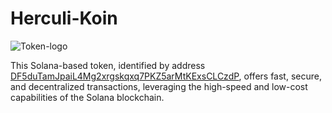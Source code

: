 # Herculi-Koin

![Token-logo](https://statics.solscan.io/cdn/imgs/s60?ref=68747470733a2f2f7261772e67697468756275736572636f6e74656e742e636f6d2f4d616e6f6a477572756e6750692f68657263756c692d63727970746f2f6d61696e2f6c6f676f2e706e67)

This Solana-based token, identified by address [DF5duTamJpaiL4Mg2xrgskqxq7PKZ5arMtKExsCLCzdP](https://solscan.io/token/DF5duTamJpaiL4Mg2xrgskqxq7PKZ5arMtKExsCLCzdP), offers fast, secure, and decentralized transactions, leveraging the high-speed and low-cost capabilities of the Solana blockchain. 
